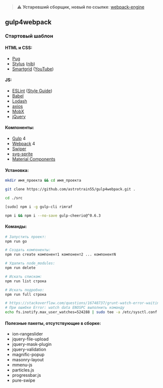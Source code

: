 > :warning: **Устаревший сборщик, новый по ссылке**: [webpack-engine](https://github.com/astrotrain55/webpack-engine)

## gulp4webpack

### Стартовый шаблон

#### HTML и CSS:
* [Pug](https://pugjs.org/)
* [Stylus](http://stylus-lang.com/) ([nib](http://stylus.github.io/nib/))
* [Smartgrid](https://github.com/dmitry-lavrik/smart-grid) ([YouTube](https://www.youtube.com/watch?v=KFVoIzaGPYg&list=PLyeqauxei6je28tJvioIsE0bYnARh0UVz))

#### JS:
* [ESLint](https://eslint.org/) ([Style Guide](https://github.com/leonidlebedev/javascript-airbnb))
* [Babel](https://babeljs.io/)
* [Lodash](https://lodash.com/)
* [axios](https://github.com/axios/axios)
* [MobX](https://mobx.js.org/)
* [jQuery](https://jquery.com/)

#### Компоненты:
* [Gulp](https://gulpjs.com/) 4
* [Webpack](https://webpack.js.org/) 4
* [Swiper](https://idangero.us/swiper/)
* [svg-sprite](https://github.com/jkphl/svg-sprite)
* [Material Components](https://material.io/develop/web/)

#### Установка:
```bash
mkdir имя_проекта && cd имя_проекта

git clone https://github.com/astrotrain55/gulp4webpack.git .

cd ./src

[sudo] npm i -g gulp-cli rimraf

npm i && npm i --no-save gulp-cheerio@^0.6.3
```

#### Команды:
```bash
# Запустить проект:
npm run go

# Создать компоненты:
npm run create компонент1 компонент2 ... компонентN

# Удалить node_modules:
npm run delete

# Искать списком:
npm run list строка

# Искать подробно:
npm run full строка

# https://stackoverflow.com/questions/16748737/grunt-watch-error-waiting-fatal-error-watch-enospc
# При ошибке Error: watch data ENOSPC выполнить команду
echo fs.inotify.max_user_watches=524288 | sudo tee -a /etc/sysctl.conf && sudo sysctl -p
```

#### Полезные пакеты, отсутствующие в сборке:
* ion-rangeslider
* jquery-file-upload
* jquery-mask-plugin
* jquery-validation
* magnific-popup
* masonry-layout
* mmenu-js
* particles.js
* progressbar.js
* pure-swipe

